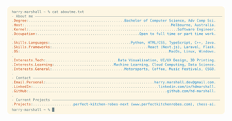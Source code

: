 <picture>
  <!-- Solarized (Light) mode version -->
  <source 
    srcset="https://raw.githubusercontent.com/hd-marshall/hd-marshall/main/readme-light.svg"
    media="(prefers-color-scheme: light), (prefers-color-scheme: no-preference)"
  />
  <!-- Night Owl (Dark) mode version -->
  <source
    srcset="https://raw.githubusercontent.com/hd-marshall/hd-marshall/main/readme-dark.svg"
    media="(prefers-color-scheme: dark)"
  />
  <!-- Fallback image (Solarized light mode) -->
  <img src="https://raw.githubusercontent.com/hd-marshall/hd-marshall/main/readme-light.svg" alt="Harry Marshall - Software Engineer Profile" />
</picture>
